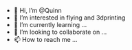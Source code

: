 - 👋 Hi, I’m @Quinn
- 👀 I’m interested in flying and 3dprinting
- 🌱 I’m currently learning ...
- 💞️ I’m looking to collaborate on ...
- 📫 How to reach me ...

<!---
gti-killer/gti-killer is a ✨ special ✨ repository because its `README.md` (this file) appears on your GitHub profile.
You can click the Preview link to take a look at your changes.
--->
